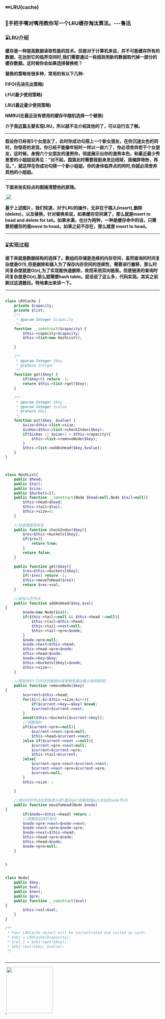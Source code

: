 ### :pencil2:LRU(cache)

### :high_brightness:手把手嘴对嘴用教你写一个LRU缓存淘汰算法。---鲁迅


### :hourglass:LRU介绍


**缓存是一种提高数据读取性能的技术。但是对于计算机来说，并不可能缓存所有的数据，在达到它的临界空间时,我们需要通过一些规则用新的数据取代掉一部分的缓存数据。这时候你会如果选择替换呢？**

**替换的策略有很多种，常用的有以下几种:**

**FIFO(先进先出策略)**

**LFU(最少使用策略)**

**LRU(最近最少使用策略)**

**NMRU(在最近没有使用的缓存中随机选择一个替换)**



**介于我这篇主要实现LRU，所以就不去介绍其他的了，可以自行去了解。**
****


**假设你已经有5个女朋友了，此时你成功勾搭上一个新女朋友，在你沉迷女色的同时，你惊奇的发现，你已经不能像年轻时一样以一敌六了，你必须舍弃若干个女朋友，这时候，身拥六个女朋友的渣男你，彻底展示出你的渣男本色，和最近最少秀恩爱的小姐姐说再见：“对不起，国篮此时需要我挺身发边线球，我楠辞琦咎，再见。”，就这样在你成功勾搭一个新小姐姐，你的身体临界点的同时,你就必须舍弃其他的小姐姐。**
****

**下面来张实际点的图搞清楚他的原理。**

<a href="https://github.com/wuqinqiang/">
​    <img src="https://github.com/wuqinqiang/Lettcode-php/blob/master/images/LRU.png">
</a> 


**基于上述图片，我们知道，对于LRU的操作，无非在于插入(insert),删除(delete)，以及替换，针对替换来说，如果缓存空间满了，那么就是insert to head and delete for tail。如果未满，也分为两种，一种是缓存命中的话，只需要把缓存的值move to head。如果之前不存在，那么就是 insert to head。**

****


### :hourglass:实现过程



**接下来就是数据结构的选择了。数组的存储是连续的内存空间，虽然查询的时间复杂度是O(1),但是删除和插入为了保存内存空间的连续性，需要进行搬移，那么时间复杂度就是O(n),为了实现能快速删除，故而采用双向链表。但是链表的查询时间复杂度是O(n),那么就需要hash table。屁话说了这么多，代码实现。其实之前刷过这道题目。特地拿出来讲一下。**


****


```php

class LRUCache {
    private $capacity;
    private $list;
    /**
     * @param Integer $capacity
     */
    function __construct($capacity) {
        $this->capacity=$capacity;
        $this->list=new HashList();
        
    }
  
    /**
     * @param Integer $key
     * @return Integer
     */
    function get($key) {
        if($key<0) return -1;
        return $this->list->get($key);
    }
  
    /**
     * @param Integer $key
     * @param Integer $value
     * @return NULL
     */
    function put($key, $value) {
        $size=$this->list->size;
        $isHas=$this->list->checkIndex($key);
        if($isHas || $size+1 > $this->capacity){
            $this->list->removeNode($key);
        }
        $this->list->addAsHead($key,$value);
    }
}



class HashList{
    public $head;
    public $tail;
    public $size;
    public $buckets=[];
    public function __construct(Node $head=null,Node $tail=null){
        $this->head=$head;
        $this->tail=$tail;
        $this->size=0;
    }
    
    //检查键是否存在
    public function checkIndex($key){
        $res=$this->buckets[$key];
        if($res){
            return true;
        }
        return false;
    }
    
    public function get($key){
        $res=$this->buckets[$key];
        if(!$res) return -1;
        $this->moveToHead($res);
        return $res->val;
    }
    
    //新加入的节点
    public function addAsHead($key,$val)
{
        $node=new Node($val);
        if($this->tail==null && $this->head !=null){
            $this->tail=$this->head;
            $this->tail->next=null;
            $this->tail->pre=$node;
        }
        $node->pre=null;
        $node->next=$this->head;
        $this->head->pre=$node;
        $this->head=$node;
        $node->key=$key;
        $this->buckets[$key]=$node;
        $this->size++;
    }
    
    //移除指针(已存在的键值对或者删除最近最少使用原则)
    public function removeNode($key)
{
        $current=$this->head;
        for($i=1;$i<$this->size;$i++){
            if($current->key==$key) break;
            $current=$current->next;
        }
        unset($this->buckets[$current->key]);
        //调整指针
        if($current->pre==null){
            $current->next->pre=null;
            $this->head=$current->next;
        }else if($current->next ==null){
            $current->pre->next=null;
            $current=$current->pre;
            $this->tail=$current;
        }else{
            $current->pre->next=$current->next;
            $current->next->pre=$current->pre;
            $current=null;
        }
        $this->size--;
        
    }
    
    //把对应的节点应到链表头部(最近get或者刚刚put进去的node节点)
    public function moveToHead(Node $node)
{
        if($node==$this->head) return ;
        //调整前后指针指向
        $node->pre->next=$node->next;
        $node->next->pre=$node->pre;
        $node->next=$this->head;
        $this->head->pre=$node;
        $this->head=$node;
        $node->pre=null;
    }
    
    
}


class Node{
    public $key;
    public $val;
    public $next;
    public $pre;
    public function __construct($val)
{
        $this->val=$val;
    }
}

/**
 * Your LRUCache object will be instantiated and called as such:
 * $obj = LRUCache($capacity);
 * $ret_1 = $obj->get($key);
 * $obj->put($key, $value);
 */
 
 ```
****

<a href="https://github.com/wuqinqiang/">
​    <img src="https://github.com/wuqinqiang/Lettcode-php/blob/master/qrcode_for_gh_c194f9d4cdb1_430.jpg" width="150px" height="150px">
</a> 
   
    
    
    

